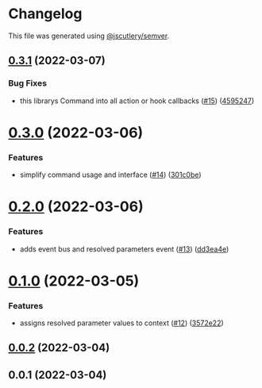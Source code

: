 # Changelog

This file was generated using [@jscutlery/semver](https://github.com/jscutlery/semver).

## [0.3.1](https://github.com/cloudmagick/commander-zod/compare/commander-zod-0.3.0...commander-zod-0.3.1) (2022-03-07)


### Bug Fixes

* this librarys Command into all action or hook callbacks ([#15](https://github.com/cloudmagick/commander-zod/issues/15)) ([4595247](https://github.com/cloudmagick/commander-zod/commit/45952473461c986b87263adcf73b7a732d1c1e7c))



# [0.3.0](https://github.com/cloudmagick/commander-zod/compare/commander-zod-0.2.0...commander-zod-0.3.0) (2022-03-06)


### Features

* simplify command usage and interface ([#14](https://github.com/cloudmagick/commander-zod/issues/14)) ([301c0be](https://github.com/cloudmagick/commander-zod/commit/301c0be605a012ff909c3be8a9b8dbb75eb39819))



# [0.2.0](https://github.com/cloudmagick/commander-zod/compare/commander-zod-0.1.0...commander-zod-0.2.0) (2022-03-06)


### Features

* adds event bus and resolved parameters event ([#13](https://github.com/cloudmagick/commander-zod/issues/13)) ([dd3ea4e](https://github.com/cloudmagick/commander-zod/commit/dd3ea4ea8bc895e5864399616c4e719e46cddbdc))



# [0.1.0](https://github.com/cloudmagick/commander-zod/compare/commander-zod-0.0.2...commander-zod-0.1.0) (2022-03-05)


### Features

* assigns resolved parameter values to context ([#12](https://github.com/cloudmagick/commander-zod/issues/12)) ([3572e22](https://github.com/cloudmagick/commander-zod/commit/3572e22e1c951f0e3a88d1aafe222921de9b3187))



## [0.0.2](https://github.com/cloudmagick/commander-zod/compare/commander-zod-0.0.1...commander-zod-0.0.2) (2022-03-04)



## 0.0.1 (2022-03-04)

